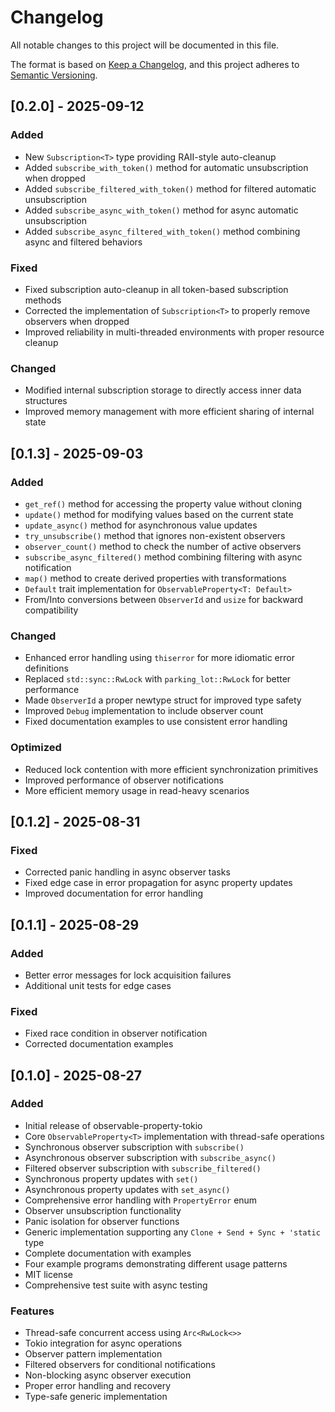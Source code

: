 # Changelog

All notable changes to this project will be documented in this file.

The format is based on [Keep a Changelog](https://keepachangelog.com/en/1.0.0/),
and this project adheres to [Semantic Versioning](https://semver.org/spec/v2.0.0.html).

## [0.2.0] - 2025-09-12

### Added
- New `Subscription<T>` type providing RAII-style auto-cleanup
- Added `subscribe_with_token()` method for automatic unsubscription when dropped
- Added `subscribe_filtered_with_token()` method for filtered automatic unsubscription
- Added `subscribe_async_with_token()` method for async automatic unsubscription
- Added `subscribe_async_filtered_with_token()` method combining async and filtered behaviors

### Fixed
- Fixed subscription auto-cleanup in all token-based subscription methods
- Corrected the implementation of `Subscription<T>` to properly remove observers when dropped
- Improved reliability in multi-threaded environments with proper resource cleanup

### Changed
- Modified internal subscription storage to directly access inner data structures
- Improved memory management with more efficient sharing of internal state

## [0.1.3] - 2025-09-03

### Added
- `get_ref()` method for accessing the property value without cloning
- `update()` method for modifying values based on the current state
- `update_async()` method for asynchronous value updates
- `try_unsubscribe()` method that ignores non-existent observers
- `observer_count()` method to check the number of active observers
- `subscribe_async_filtered()` method combining filtering with async notification
- `map()` method to create derived properties with transformations
- `Default` trait implementation for `ObservableProperty<T: Default>`
- From/Into conversions between `ObserverId` and `usize` for backward compatibility

### Changed
- Enhanced error handling using `thiserror` for more idiomatic error definitions
- Replaced `std::sync::RwLock` with `parking_lot::RwLock` for better performance
- Made `ObserverId` a proper newtype struct for improved type safety
- Improved `Debug` implementation to include observer count
- Fixed documentation examples to use consistent error handling

### Optimized
- Reduced lock contention with more efficient synchronization primitives
- Improved performance of observer notifications
- More efficient memory usage in read-heavy scenarios

## [0.1.2] - 2025-08-31

### Fixed
- Corrected panic handling in async observer tasks
- Fixed edge case in error propagation for async property updates
- Improved documentation for error handling

## [0.1.1] - 2025-08-29

### Added
- Better error messages for lock acquisition failures
- Additional unit tests for edge cases

### Fixed
- Fixed race condition in observer notification
- Corrected documentation examples

## [0.1.0] - 2025-08-27

### Added
- Initial release of observable-property-tokio
- Core `ObservableProperty<T>` implementation with thread-safe operations
- Synchronous observer subscription with `subscribe()`
- Asynchronous observer subscription with `subscribe_async()`
- Filtered observer subscription with `subscribe_filtered()`
- Synchronous property updates with `set()`
- Asynchronous property updates with `set_async()`
- Comprehensive error handling with `PropertyError` enum
- Observer unsubscription functionality
- Panic isolation for observer functions
- Generic implementation supporting any `Clone + Send + Sync + 'static` type
- Complete documentation with examples
- Four example programs demonstrating different usage patterns
- MIT license
- Comprehensive test suite with async testing

### Features
- Thread-safe concurrent access using `Arc<RwLock<>>`
- Tokio integration for async operations
- Observer pattern implementation
- Filtered observers for conditional notifications
- Non-blocking async observer execution
- Proper error handling and recovery
- Type-safe generic implementation
